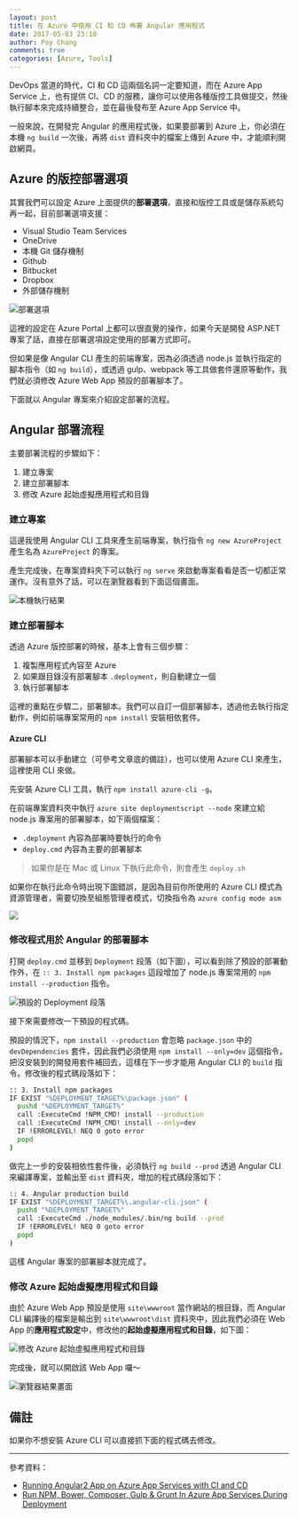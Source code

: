 ```yaml
---
layout: post
title: 在 Azure 中使用 CI 和 CD 佈署 Angular 應用程式 
date: 2017-05-03 23:10
author: Poy Chang
comments: true
categories: [Azure, Tools]
---
```

DevOps 當道的時代，CI 和 CD 這兩個名詞一定要知道，而在 Azure App Service 上，也有提供 CI、CD 的服務，讓你可以使用各種版控工具做提交，然後執行腳本來完成持續整合，並在最後發布至 Azure App Service 中。

一般來說，在開發完 Angular 的應用程式後，如果要部署到 Azure 上，你必須在本機 `ng build` 一次後，再將 `dist` 資料夾中的檔案上傳到 Azure 中，才能順利開啟網頁。

## Azure 的版控部署選項

其實我們可以設定 Azure 上面提供的**部署選項**，直接和版控工具或是儲存系統勾再一起，目前部署選項支援：

* Visual Studio Team Services
* OneDrive
* 本機 Git 儲存機制
* Github
* Bitbucket
* Dropbox
* 外部儲存機制

![部署選項](http://i.imgur.com/xp7uXOf.png)

這裡的設定在 Azure Portal 上都可以很直覺的操作，如果今天是開發 ASP.NET 專案了話，直接在部署選項設定使用的部署方式即可。

但如果是像 Angular CLI 產生的前端專案，因為必須透過 node.js 並執行指定的腳本指令（如 `ng build`），或透過 gulp、webpack 等工具做套件還原等動作，我們就必須修改 Azure Web App 預設的部署腳本了。

下面就以 Angular 專案來介紹設定部署的流程。

## Angular 部署流程

主要部署流程的步驟如下：

1. 建立專案
2. 建立部署腳本
3. 修改 Azure 起始虛擬應用程式和目錄

### 建立專案

這邊我使用 Angular CLI 工具來產生前端專案，執行指令 `ng new AzureProject` 產生名為 `AzureProject` 的專案。

產生完成後，在專案資料夾下可以執行 `ng serve` 來啟動專案看看是否一切都正常運作。沒有意外了話，可以在瀏覽器看到下面這個畫面。

![本機執行結果](http://i.imgur.com/yRqY50a.png)

### 建立部署腳本

透過 Azure 版控部署的時候，基本上會有三個步驟：

1. 複製應用程式內容至 Azure
2. 如果跟目錄沒有部署腳本 `.deployment`，則自動建立一個
3. 執行部署腳本

這裡的重點在步驟二，部署腳本。我們可以自訂一個部署腳本，透過他去執行指定動作，例如前端專案常用的 `npm install` 安裝相依套件。

#### Azure CLI

部署腳本可以手動建立（可參考文章底的備註），也可以使用 Azure CLI 來產生，這裡使用 CLI 來做。

先安裝 Azure CLI 工具，執行 `npm install azure-cli -g`。

在前端專案資料夾中執行 `azure site deploymentscript --node` 來建立給 node.js 專案用的部署腳本，如下兩個檔案：

* `.deployment` 內容為部署時要執行的命令
* `deploy.cmd` 內容為主要的部署腳本

>如果你是在 Mac 或 Linux 下執行此命令，則會產生 `deploy.sh`

如果你在執行此命令時出現下圖錯誤，是因為目前你所使用的 Azure CLI 模式為資源管理者，需要切換至組態管理者模式，切換指令為 `azure config mode asm`

![](http://i.imgur.com/P9RXz8U.png)

### 修改程式用於 Angular 的部署腳本

打開 `deploy.cmd` 並移到 `Deployment` 段落（如下圖），可以看到除了預設的部署動作外，在 `:: 3. Install npm packages` 這段增加了 node.js 專案常用的 `npm install --production` 指令。

![預設的 Deployment 段落](http://i.imgur.com/2xjybje.png)

接下來需要修改一下預設的程式碼。

預設的情況下，`npm install --production` 會忽略 `package.json` 中的 `devDependencies` 套件，因此我們必須使用 `npm install --only=dev` 這個指令，把沒安裝到的開發用套件補回去，這樣在下一步才能用 Angular CLI 的 `build` 指令。修改後的程式碼段落如下：

```bash
:: 3. Install npm packages
IF EXIST "%DEPLOYMENT_TARGET%\package.json" (
  pushd "%DEPLOYMENT_TARGET%"
  call :ExecuteCmd !NPM_CMD! install --production
  call :ExecuteCmd !NPM_CMD! install --only=dev
  IF !ERRORLEVEL! NEQ 0 goto error
  popd
)
```

做完上一步的安裝相依性套件後，必須執行 `ng build --prod` 透過 Angular CLI 來編譯專案，並輸出至 `dist` 資料夾，增加的程式碼段落如下：

```bash
:: 4. Angular production build
IF EXIST "%DEPLOYMENT_TARGET%\.angular-cli.json" (
  pushd "%DEPLOYMENT_TARGET%"
  call :ExecuteCmd ./node_modules/.bin/ng build --prod
  IF !ERRORLEVEL! NEQ 0 goto error
  popd
)
```

這樣 Angular 專案的部署腳本就完成了。

### 修改 Azure 起始虛擬應用程式和目錄

由於 Azure Web App 預設是使用 `site\wwwroot` 當作網站的根目錄，而 Angular CLI 編譯後的檔案是輸出到 `site\wwwroot\dist` 資料夾中，因此我們必須在 Web App 的**應用程式設定**中，修改他的**起始虛擬應用程式和目錄**，如下圖：  

![修改 Azure 起始虛擬應用程式和目錄](http://i.imgur.com/utok7P4.png)

完成後，就可以開啟該 Web App 囉～

![瀏覽器結果畫面](http://i.imgur.com/0gQXgaY.png)

## 備註

如果你不想安裝 Azure CLI 可以直接抓下面的程式碼去修改。

<script src="https://gist.github.com/poychang/04098db7b88deec9b9af3e5a947b9677.js"></script>

----------

參考資料：

* [Running Angular2 App on Azure App Services with CI and CD](https://prmadi.com/running-angular2-app-on-azure-app-services-with-ci-cd/)
* [Run NPM, Bower, Composer, Gulp & Grunt In Azure App Services During Deployment](https://prmadi.com/azure-custom-deployment/)